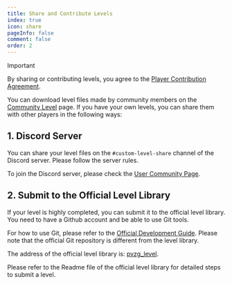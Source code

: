 ```yaml
---
title: Share and Contribute Levels
index: true
icon: share
pageInfo: false
comment: false
order: 2
---
```


> [!important]
> By sharing or contributing levels, you agree to the [Player Contribution Agreement](/en/instructions/Submisson).
>

You can download level files made by community members on the [Community Level](/en/custom-level/) page. If you have your own levels, you can share them with other players in the following ways:

## 1. Discord Server

You can share your level files on the `#custom-level-share` channel of the Discord server. Please follow the server rules.

To join the Discord server, please check the [User Community Page](/en/contribution/).

## 2. Submit to the Official Level Library

If your level is highly completed, you can submit it to the official level library. You need to have a Github account and be able to use Git tools.

For how to use Git, please refer to the [Official Development Guide](/en/guide/webGuide). Please note that the official Git repository is different from the level library.

The address of the official level library is: [pvzg_level](https://github.com/Gzh0821/pvzg_level).

Please refer to the Readme file of the official level library for detailed steps to submit a level.
